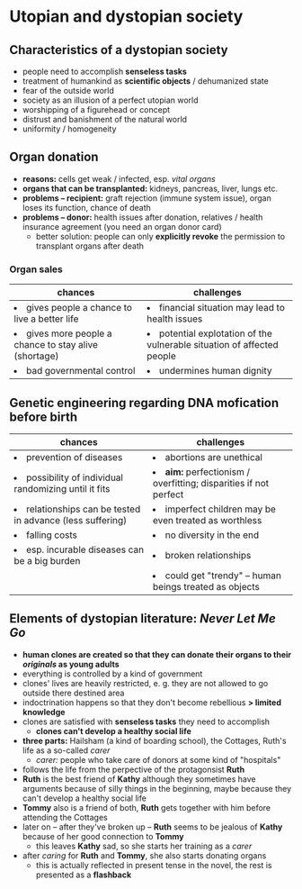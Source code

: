 # Utopian and dystopian society

## Characteristics of a dystopian society

- people need to accomplish **senseless tasks**
- treatment of humankind as **scientific objects** / dehumanized state
- fear of the outside world
- society as an illusion of a perfect utopian world
- worshipping of a figurehead or concept
- distrust and banishment of the natural world
- uniformity / homogeneity

## Organ donation

- **reasons:** cells get weak / infected, esp. *vital organs*
- **organs that can be transplanted:** kidneys, pancreas, liver, lungs etc.
- **problems – recipient:** graft rejection (immune system issue), organ loses its function, chance of death
- **problems – donor:** health issues after donation, relatives / health insurance agreement (you need an organ donor card)
	- better solution: people can only **explicitly revoke** the permission to transplant organs after death

### Organ sales

| chances | challenges |
| --- | --- |
| <li>gives people a chance to live a better life</li> | <li>financial situation may lead to health issues</li> |
| <li>gives more people a chance to stay alive (shortage)</li> | <li>potential explotation of the vulnerable situation of affected people</li> |
| <li>bad governmental control</li> | <li>undermines human dignity</li> |

## Genetic engineering regarding DNA mofication before birth

| chances | challenges |
| --- | --- |
| <li>prevention of diseases</li> | <li>abortions are unethical</li> |
| <li>possibility of individual randomizing until it fits</li> | <li>**aim:** perfectionism / overfitting; disparities if not perfect</li> |
| <li>relationships can be tested in advance (less suffering)</li> | <li>imperfect children may be even treated as worthless</li> |
| <li>falling costs</li> | <li>no diversity in the end</li> |
| <li>esp. incurable diseases can be a big burden</li> | <li>broken relationships</li> |
| | <li>could get "trendy" – human beings treated as objects</li> |

## Elements of dystopian literature: *Never Let Me Go*

- **human clones are created so that they can donate their organs to their *originals* as young adults**
- everything is controlled by a kind of government
- clones' lives are heavily restricted, e. g. they are not allowed to go outside there destined area
- indoctrination happens so that they don't become rebellious **> limited knowledge**
- clones are satisfied with **senseless tasks** they need to accomplish
	- **clones can't develop a healthy social life**
- **three parts:** Hailsham (a kind of boarding school), the Cottages, Ruth's life as a so-called *carer*
	- *carer:* people who take care of donors at some kind of "hospitals"
- follows the life from the perpective of the protagonsist **Ruth**
- **Ruth** is the best friend of **Kathy** although they sometimes have arguments because of silly things in the beginning, maybe because they can't develop a healthy social life
- **Tommy** also is a friend of both, **Ruth** gets together with him before attending the Cottages
- later on – after they've broken up – **Ruth** seems to be jealous of **Kathy** because of her good connection to **Tommy**
	- this leaves **Kathy** sad, so she starts her training as a *carer*
- after *caring* for **Ruth** and **Tommy**, she also starts donating organs
	- this is actually reflected in present tense in the novel, the rest is presented as a **flashback**
<!--stackedit_data:
eyJoaXN0b3J5IjpbLTcyOTU4NTcyOSwxMDI1MzgyNDQwLC0yNj
gxNjY3NTksOTc1MzUzOTg2LC0xNzU4NjQwNjQyLDE0NzUxOTgz
MzEsLTEyMzcyOTQyODMsLTEzNzA5OTI4ODIsLTY4OTc3MzgzMl
19
-->